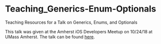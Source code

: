 # Teaching_Generics-Enum-Optionals
Teaching Resources for a Talk on Generics, Enums, and Optionals

This talk was given at the Amherst iOS Developers Meetup on 10/24/18 at UMass Amherst. The talk can be found [here](https://youtu.be/pSZQDKCXmGM).